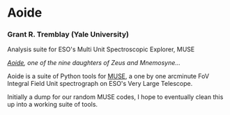 # Aoide

### Grant R. Tremblay (Yale University)
Analysis suite for ESO's Multi Unit Spectroscopic Explorer, MUSE

*[Aoide](https://en.wikipedia.org/wiki/Aoidehttps://en.wikipedia.org/wiki/Aoide),
one of the nine daughters of Zeus and Mnemosyne...*

Aoide is a suite of Python tools for [MUSE](https://www.eso.org/sci/facilities/develop/instruments/muse.html),
a one by one arcminute FoV Integral Field Unit spectrograph on ESO's Very Large Telescope.

Initially a dump for our random MUSE codes, I hope to eventually clean this
up into a working suite of tools.
